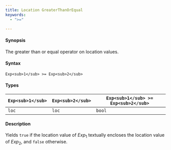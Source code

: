 ```yaml
---
title: Location GreaterThanOrEqual
keywords:
  - ">="

---
```


#### Synopsis

The greater than or equal operator on location values.

#### Syntax

`Exp<sub>1</sub> >= Exp<sub>2</sub>`

#### Types


| `Exp<sub>1</sub>` | `Exp<sub>2</sub>` | `Exp<sub>1</sub> >= Exp<sub>2</sub>`  |
| --- | --- | --- |
| `loc`     |  `loc`    | `bool`                |


#### Description

Yields `true` if the location value of _Exp_<sub>1</sub> textually encloses
the location value of _Exp_<sub>2</sub>, and `false` otherwise.


